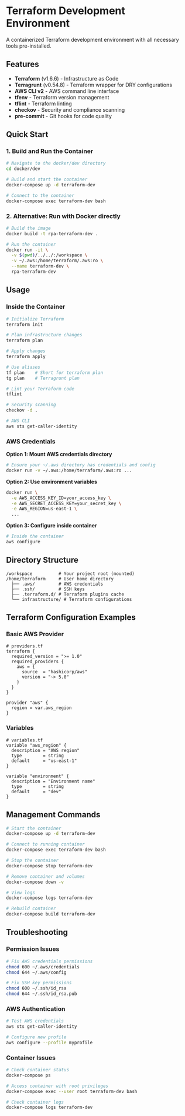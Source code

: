 # Terraform Development Environment

A containerized Terraform development environment with all necessary tools pre-installed.

## Features

- **Terraform** (v1.6.6) - Infrastructure as Code
- **Terragrunt** (v0.54.8) - Terraform wrapper for DRY configurations
- **AWS CLI v2** - AWS command line interface
- **tfenv** - Terraform version management
- **tflint** - Terraform linting
- **checkov** - Security and compliance scanning
- **pre-commit** - Git hooks for code quality

## Quick Start

### 1. Build and Run the Container

```bash
# Navigate to the docker/dev directory
cd docker/dev

# Build and start the container
docker-compose up -d terraform-dev

# Connect to the container
docker-compose exec terraform-dev bash
```

### 2. Alternative: Run with Docker directly

```bash
# Build the image
docker build -t rpa-terraform-dev .

# Run the container
docker run -it \
  -v $(pwd)/../../:/workspace \
  -v ~/.aws:/home/terraform/.aws:ro \
  --name terraform-dev \
  rpa-terraform-dev
```

## Usage

### Inside the Container

```bash
# Initialize Terraform
terraform init

# Plan infrastructure changes
terraform plan

# Apply changes
terraform apply

# Use aliases
tf plan    # Short for terraform plan
tg plan    # Terragrunt plan

# Lint your Terraform code
tflint

# Security scanning
checkov -d .

# AWS CLI
aws sts get-caller-identity
```

### AWS Credentials

**Option 1: Mount AWS credentials directory**

```bash
# Ensure your ~/.aws directory has credentials and config
docker run -v ~/.aws:/home/terraform/.aws:ro ...
```

**Option 2: Use environment variables**

```bash
docker run \
  -e AWS_ACCESS_KEY_ID=your_access_key \
  -e AWS_SECRET_ACCESS_KEY=your_secret_key \
  -e AWS_REGION=us-east-1 \
  ...
```

**Option 3: Configure inside container**

```bash
# Inside the container
aws configure
```

## Directory Structure

```
/workspace          # Your project root (mounted)
/home/terraform     # User home directory
  ├── .aws/         # AWS credentials
  ├── .ssh/         # SSH keys
  ├── .terraform.d/ # Terraform plugins cache
  └── infrastructure/ # Terraform configurations
```

## Terraform Configuration Examples

### Basic AWS Provider

```hcl
# providers.tf
terraform {
  required_version = ">= 1.0"
  required_providers {
    aws = {
      source  = "hashicorp/aws"
      version = "~> 5.0"
    }
  }
}

provider "aws" {
  region = var.aws_region
}
```

### Variables

```hcl
# variables.tf
variable "aws_region" {
  description = "AWS region"
  type        = string
  default     = "us-east-1"
}

variable "environment" {
  description = "Environment name"
  type        = string
  default     = "dev"
}
```

## Management Commands

```bash
# Start the container
docker-compose up -d terraform-dev

# Connect to running container
docker-compose exec terraform-dev bash

# Stop the container
docker-compose stop terraform-dev

# Remove container and volumes
docker-compose down -v

# View logs
docker-compose logs terraform-dev

# Rebuild container
docker-compose build terraform-dev
```

## Troubleshooting

### Permission Issues

```bash
# Fix AWS credentials permissions
chmod 600 ~/.aws/credentials
chmod 644 ~/.aws/config

# Fix SSH key permissions
chmod 600 ~/.ssh/id_rsa
chmod 644 ~/.ssh/id_rsa.pub
```

### AWS Authentication

```bash
# Test AWS credentials
aws sts get-caller-identity

# Configure new profile
aws configure --profile myprofile
```

### Container Issues

```bash
# Check container status
docker-compose ps

# Access container with root privileges
docker-compose exec --user root terraform-dev bash

# Check container logs
docker-compose logs terraform-dev
```
